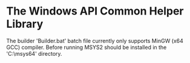 # The Windows API Common Helper Library

The builder 'Builder.bat' batch file currently only supports MinGW (x64 GCC) compiler.
Before running MSYS2 should be installed in the 'C:\msys64' directory.
